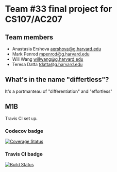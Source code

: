 # Team #33 final project for CS107/AC207

## Team members

* Anastasia Ershova aershova@g.harvard.edu
* Mark Penrod mpenrod@g.harvard.edu
* Will Wang willwang@g.harvard.edu
* Teresa Datta tdatta@g.harvard.edu

## What's in the name "differtless"?

It's a portmanteau of "differentiation" and "effortless"

## M1B

Travis CI set up.

### Codecov badge

[![Coverage Status](https://codecov.io/gh/differtless/cs107-FinalProject/branch/test-dev/graph/badge.svg)](https://codecov.io/gh/differtless/cs107-FinalProject)

### Travis CI badge

[![Build Status](https://travis-ci.com/differtless/cs107-FinalProject.svg?token=ZrM8oyab1Y4rgKUpwoqF&branch=test-dev)](https://travis-ci.com/differtless/cs107-FinalProject)
